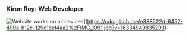 ### Kiron Roy: Web Developer 

<a href="https://cdn.glitch.me/e388522d-6452-490a-b12c-129c1bef4aa2%2FIMG_1091.jpg?v=16334949835293" alt="Website works on all devices"></a>
![Website works on all devices](https://kironroy.github.io/headshot_80px.svg)](https://cdn.glitch.me/e388522d-6452-490a-b12c-129c1bef4aa2%2FIMG_1091.jpg?v=16334949835293)




